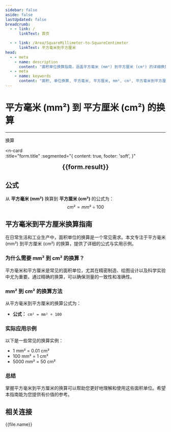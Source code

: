 ```yaml
---
sidebar: false
aside: false
lastUpdated: false
breadcrumb:
  - - link: /
      linkText: 首页

  - - link: /Area/SquareMillimeter-to-SquareCentimeter
      linkText: 平方毫米到平方厘米
head:
  - - meta
    - name: description
      content: "面积单位换算指南，涵盖平方毫米 (mm²) 到平方厘米 (cm²) 的详细换算公式与说明。"
  - - meta
    - name: keywords
      content: "面积, 单位换算, 平方毫米, 平方厘米, mm², cm², 平方毫米到平方厘米, 面积换算指南, 平方毫米换算平方厘米, 平方毫米到平方厘米, 平方厘米换算, 平方毫米转平方厘米, 平方厘米计算, 精密测量单位, 小面积计算, 平方毫米符号, 平方厘米符号, 面积单位对照, 平方毫米换算表, 平方厘米换算公式, 面积转换工具, 平方毫米计算, 平方厘米计算器, 面积换算公式, 精密制造单位, 绘图设计面积, 科学实验面积, 平方毫米到平方厘米公式, 平方厘米面积计算, 面积单位转换, 工业生产单位, 微观面积测量, 平方毫米平方厘米对照表, 面积计算工具, 精密工程单位"
---
```

# 平方毫米 (mm²) 到 平方厘米 (cm²) 的换算
---
<script setup>
import { onMounted, reactive, inject, ref } from 'vue'
import { NButton, NForm, NFormItem, NInput, NInputNumber, NSelect, NCard, useMessage,NGrid ,NGi } from 'naive-ui'
import { defineClientComponent } from 'vitepress'
import { Area } from '../files';
const seoKey = [
  '平方毫米换算平方厘米',
  '平方毫米到平方厘米',
  '平方厘米换算',
  '面积单位换算',
  '平方毫米转平方厘米',
  '平方厘米计算',
  '精密测量单位',
  '小面积计算',
  '平方毫米符号',
  '平方厘米符号',
  '面积单位对照',
  '平方毫米换算表',
  '平方厘米换算公式',
  '面积转换工具',
  '平方毫米计算',
  '平方厘米计算器',
  '面积换算公式',
  '精密制造单位',
  '绘图设计面积',
  '科学实验面积',
  '平方毫米到平方厘米公式',
  '平方厘米面积计算',
  '面积单位转换',
  '工业生产单位',
  '微观面积测量',
  '平方毫米平方厘米对照表',
  '面积计算工具',
  '精密工程单位'
]
const convert = inject('convert')

const form = reactive({
  number: null,
  result: '',
  title: '平方毫米 (mm²) 到平方厘米 (cm²) 的换算',
})

const convertHandler = () => {
  if (form.number !== null && !isNaN(form.number)) {
    const convertedValue = parseFloat(form.number) / 100
    form.result = `${form.number}mm² = ${convertedValue.toFixed(4)}cm²`
  } else {
    form.result = '请输入有效的数值。'
  }
}
</script>

<n-form size="large" :model="form">
  <n-form-item label="平方毫米 (mm²)">
    <n-input-number v-model:value="form.number" placeholder="输入平方毫米" style="width: 100%" />
  </n-form-item>
  <n-form-item>
    <n-button type="info" @click="convertHandler" block>换算</n-button>
  </n-form-item>
</n-form>

<n-card  
  :title="form.title"
  :segmented="{
    content: true,
    footer: 'soft',
  }"
>
  <div  style="text-align:center;font-size:20px;">
    <strong>{{form.result}}</strong>
  </div>
    <template #footer>
    <div>
      <span v-for="item of seoKey">{{item}}，</span>
    </div>
  </template>
</n-card>

## 公式

从 **平方毫米 (mm²)** 换算到 **平方厘米 (cm²)** 的公式为：
$$ cm² = mm² \div 100 $$

## 平方毫米到平方厘米换算指南

在日常生活和工业生产中，面积单位的换算是一个常见需求。本文专注于平方毫米 (mm²) 到平方厘米 (cm²) 的换算，提供了详细的公式与实用示例。

### 为什么需要 mm² 到 cm² 的换算？

平方毫米和平方厘米是常见的面积单位，尤其在精密制造、绘图设计以及科学实验中尤为重要。通过精确的换算，可以确保测量的一致性和准确性。

### mm² 到 cm² 的换算方法

从平方毫米到平方厘米的换算公式为：

- **公式：** `cm² = mm² ÷ 100`

### 实际应用示例

以下是一些常见的换算实例：

- 1 mm² = 0.01 cm²
- 100 mm² = 1 cm²
- 5000 mm² = 50 cm²

### 总结

掌握平方毫米到平方厘米的换算可以帮助您更好地理解和使用这些面积单位。希望本指南能为您提供有价值的参考。

## 相关连接
<n-grid x-gap="12" :cols="2">
  <n-gi v-for="(file, index) in Area" :key="index">
    <n-button
      text
      tag="a"
      :href="file.path"
      type="info"
    >
      {{file.name}}
    </n-button>
  </n-gi>
</n-grid>